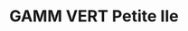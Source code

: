 ---
title: "GAMM VERT Petite Ile"
url: /petite-ile/gamm-vert-petite-ile/
shop: centre de jardinage
---